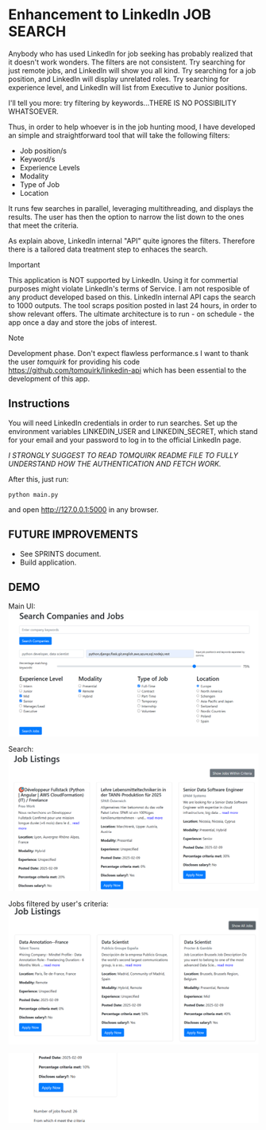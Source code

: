# Enhancement to LinkedIn JOB SEARCH

Anybody who has used LinkedIn for job seeking has probably realized that it doesn't work wonders.
The filters are not consistent.
Try searching for just remote jobs, and LinkedIn will show you all kind.
Try searching for a job position, and LinkedIn will display unrelated roles.
Try searching for experience level, and LinkedIn will list from Executive to Junior positions.

I'll tell you more: try filtering by keywords...THERE IS NO POSSIBILITY WHATSOEVER.

Thus, in order to help whoever is in the job hunting mood, I have developed an simple and straightforward tool
that will take the following filters:
- Job position/s
- Keyword/s
- Experience Levels
- Modality
- Type of Job
- Location

It runs few searches in parallel, leveraging multithreading, and displays the results. The user has then the option to narrow the list down to the ones that meet the criteria.

As explain above, LinkedIn internal "API" quite ignores the filters. Therefore there is a tailored data treatment step to enhaces the search.

>[!IMPORTANT]
>This application is NOT supported by LinkedIn. Using it for commertial purposes might violate LinkedIn's terms of Service. I am not resposible of any product developed based on this.
>LinkedIn internal API caps the search to 1000 outputs.
>The tool scraps position posted in last 24 hours, in order to show relevant offers.
>The ultimate architecture is to run - on schedule - the app once a day and store the jobs of interest.

>[!NOTE]
>Development phase. Don't expect flawless performance.s
> I want to thank the user *tomquirk* for providing his code https://github.com/tomquirk/linkedin-api which has been essential to the development of this app.

## Instructions
You will need LinkedIn credentials in order to run searches.
Set up the environment variables LINKEDIN_USER and LINKEDIN_SECRET, which stand for your email and your password to log in to the official LinkedIn page.

*I STRONGLY SUGGEST TO READ TOMQUIRK README FILE TO FULLY UNDERSTAND HOW THE AUTHENTICATION AND FETCH WORK.*

After this, just run:
```
python main.py
```
and open http://127.0.0.1:5000 in any browser.

## FUTURE IMPROVEMENTS
+ See SPRINTS document.
+ Build application.

## DEMO
Main UI:
![index_ui](docs/index_UI.PNG)

Search:
![search](docs/search_top.PNG)

Jobs filtered by user's criteria:
![search_filtered](docs/search_filter.PNG)

![search_info](docs/search_results.PNG)

